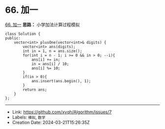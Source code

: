 # 66. 加一

[66. 加一](https://leetcode.cn/problems/plus-one/)
**思路：**
小学加法计算过程模拟
```
class Solution {
public:
    vector<int> plusOne(vector<int>& digits) {
        vector<int> ans(digits);
        int in = 1, n = ans.size();
        for(int i = n - 1; i >= 0 && in > 0; --i){
            ans[i] += in;
            in = ans[i] / 10;
            ans[i] %= 10;
        }
        if(in > 0){
            ans.insert(ans.begin(), 1);
        }
        return ans;
    }
};
```

---

* Link: https://github.com/xyqh/Algorithm/issues/7
* Labels: `模拟`, `数学`
* Creation Date: 2024-03-21T15:26:35Z
